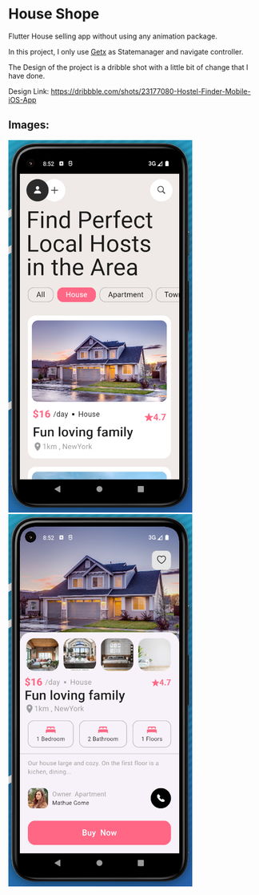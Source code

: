 # House Shope

Flutter House selling app without using any animation package.

In this project, I only use [Getx](https://pub.dev/packages/get) as Statemanager and navigate controller.




The Design of the project is a dribble shot with a little bit of change that I have done.

Design Link: https://dribbble.com/shots/23177080-Hostel-Finder-Mobile-iOS-App



## Images:
![Main Page](doc/images/image1.png) 
![House Detail Page](doc/images/image2.png) 

